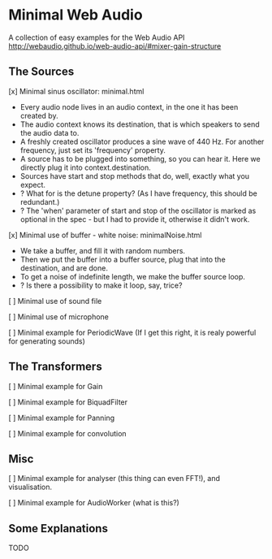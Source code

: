 # Minimal Web Audio

A collection of easy examples for the Web Audio API http://webaudio.github.io/web-audio-api/#mixer-gain-structure


## The Sources

[x] Minimal sinus oscillator: minimal.html

* Every audio node lives in an audio context, in the one it has been created by. 
* The audio context knows its destination, that is which speakers to send the audio data to.
* A freshly created oscillator produces a sine wave of 440 Hz. For another frequency, just set its 'frequency' property.
* A source has to be plugged into something, so you can hear it. Here we directly plug it into context.destination.
* Sources have start and stop methods that do, well, exactly what you expect.
* ? What for is the detune property? (As I have frequency, this should be redundant.)
* ? The 'when' parameter of start and stop of the oscillator is marked as optional in the spec - but I had to provide it, otherwise it didn't work.

[x] Minimal use of buffer - white noise: minimalNoise.html

* We take a buffer, and fill it with random numbers.
* Then we put the buffer into a buffer source, plug that into the destination, and are done.
* To get a noise of indefinite length, we make the buffer source loop.
* ? Is there a possibility to make it loop, say, trice?

[ ] Minimal use of sound file

[ ] Minimal use of microphone

[ ] Minimal example for PeriodicWave (If I get this right, it is realy powerful for generating sounds)

## The Transformers

[ ] Minimal example for Gain

[ ] Minimal example for BiquadFilter

[ ] Minimal example for Panning

[ ] Minimal example for convolution

## Misc

[ ] Minimal example for analyser (this thing can even FFT!), and visualisation.

[ ] Minimal example for AudioWorker (what is this?)

## Some Explanations

TODO